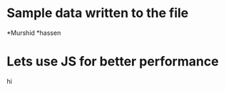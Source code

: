 Sample data written to the file
===============================

*Murshid
*hassen

Lets use JS for better performance
==================================

hi